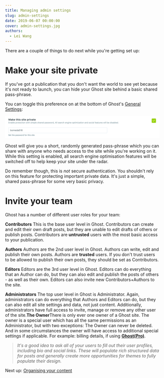 ```yaml
---
title: Managing admin settings
slug: admin-settings
date: 2019-06-07 00:00:00
cover: admin-settings.jpg
authors:
  - Lei Wang
---
```


There are a couple of things to do next while you're getting set up:

# Make your site private

If you've got a publication that you don't want the world to see yet because it's not ready to launch, you can hide your Ghost site behind a basic shared pass-phrase.

You can toggle this preference on at the bottom of Ghost's [General Settings]():

![](private.png)

Ghost will give you a short, randomly generated pass-phrase which you can share with anyone who needs access to the site while you're working on it. While this setting is enabled, all search engine optimisation features will be switched off to help keep your site under the radar.

Do remember though, this is _not_ secure authentication. You shouldn't rely on this feature for protecting important private data. It's just a simple, shared pass-phrase for some very basic privacy.

# Invite your team

Ghost has a number of different user roles for your team:

**Contributors**
This is the base user level in Ghost. Contributors can create and edit their own draft posts, but they are unable to edit drafts of others or publish posts. Contributors are **untrusted** users with the most basic access to your publication.

**Authors**
Authors are the 2nd user level in Ghost. Authors can write, edit and publish their own posts. Authors are **trusted** users. If you don't trust users to be allowed to publish their own posts, they should be set as Contributors.

**Editors**
Editors are the 3rd user level in Ghost. Editors can do everything that an Author can do, but they can also edit and publish the posts of others - as well as their own. Editors can also invite new Contributors+Authors to the site.

**Administrators**
The top user level in Ghost is Administrator. Again, administrators can do everything that Authors and Editors can do, but they can also edit all site settings and data, not just content. Additionally, administrators have full access to invite, manage or remove any other user of the site.**The Owner**There is only ever one owner of a Ghost site. The owner is a special user which has all the same permissions as an Administrator, but with two exceptions: The Owner can never be deleted. And in some circumstances the owner will have access to additional special settings if applicable. For example: billing details, if using [**Ghost(Pro)**](https://ghost.org/pricing/).

> _It's a good idea to ask all of your users to fill out their user profiles, including bio and social links. These will populate rich structured data for posts and generally create more opportunities for themes to fully populate their design._

Next up: [Organising your content]()
